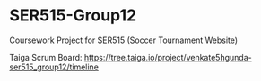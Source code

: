 # SER515-Group12
Coursework Project for SER515 (Soccer Tournament Website)

Taiga Scrum Board: https://tree.taiga.io/project/venkate5hgunda-ser515_group12/timeline
